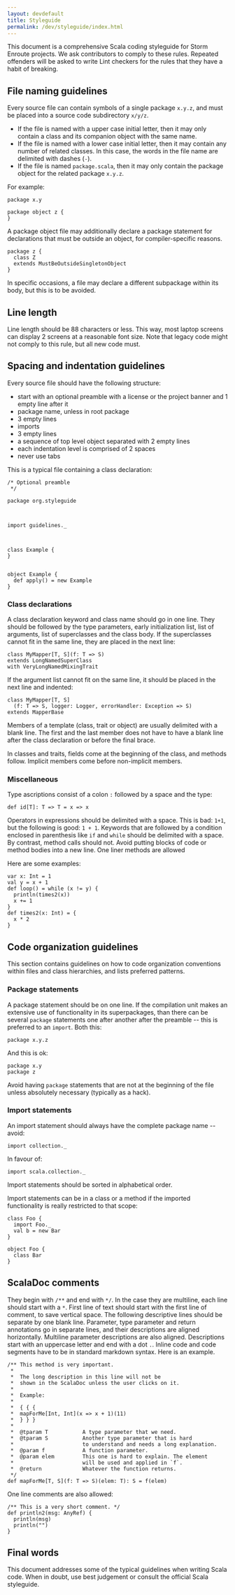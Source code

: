 ```yaml
---
layout: devdefault
title: Styleguide
permalink: /dev/styleguide/index.html
---
```


This document is a comprehensive Scala coding styleguide for Storm Enroute
projects.
We ask contributors to comply to these rules.
Repeated offenders will be asked to write Lint checkers for the rules that they
have a habit of breaking.


## File naming guidelines

Every source file can contain symbols of a single package `x.y.z`,
and must be placed into a source code subdirectory `x/y/z`.

- If the file is named with a upper case initial letter,
  then it may only contain a class and its companion object with the same name.
- If the file is named with a lower case initial letter,
  then it may contain any number of related classes.
  In this case, the words in the file name are delimited with dashes (`-`).
- If the file is named `package.scala`,
  then it may only contain the package object for the related package `x.y.z`.

For example:

    package x.y
    
    package object z {
    }

A package object file may additionally declare a package statement for
declarations that must be outside an object, for compiler-specific reasons.

    package z {
      class Z
      extends MustBeOutsideSingletonObject
    }

In specific occasions, a file may declare a different subpackage within its
body, but this is to be avoided.


## Line length

Line length should be 88 characters or less.
This way, most laptop screens can display 2 screens at a reasonable font size.
Note that legacy code might not comply to this rule, but all new code must.


## Spacing and indentation guidelines

Every source file should have the following structure:

- start with an optional preamble with a license or the project banner
  and 1 empty line after it
- package name, unless in root package
- 3 empty lines
- imports
- 3 empty lines
- a sequence of top level object separated with 2 empty lines
- each indentation level is comprised of 2 spaces
- never use tabs

This is a typical file containing a class declaration:

    /* Optional preamble
     */
    
    package org.styleguide
    
    
    
    import guidelines._
    
    
    
    class Example {
    }
    
    
    object Example {
      def apply() = new Example
    }


### Class declarations

A class declaration keyword and class name should go in one line.
They should be followed by the type parameters, early initialization list,
list of arguments, list of superclasses and the class body.
If the superclasses cannot fit in the same line, they are placed in the next
line:

    class MyMapper[T, S](f: T => S)
    extends LongNamedSuperClass
    with VeryLongNamedMixingTrait

If the argument list cannot fit on the same line,
it should be placed in the next line and indented:

    class MyMapper[T, S]
      (f: T => S, logger: Logger, errorHandler: Exception => S)
    extends MapperBase

Members of a template (class, trait or object) are usually delimited with a
blank line.
The first and the last member does not have to have a blank line after the class
declaration or before the final brace.

In classes and traits, fields come at the beginning of the class,
and methods follow.
Implicit members come before non-implicit members.


### Miscellaneous

Type ascriptions consist of a colon `:` followed by a space and the type:

    def id[T]: T => T = x => x

Operators in expressions should be delimited with a space.
This is bad: `1+1`,
but the following is good: `1 + 1`.
Keywords that are followed by a condition enclosed in parenthesis like `if` and
`while` should be delimited with a space.
By contrast, method calls should not.
Avoid putting blocks of code or method bodies into a new line.
One liner methods are allowed

Here are some examples:

    var x: Int = 1
    val y = x + 1
    def loop() = while (x != y) {
      println(times2(x))
      x += 1
    }
    def times2(x: Int) = {
      x * 2
    }


## Code organization guidelines

This section contains guidelines on how to code organization conventions within
files and class hierarchies, and lists preferred patterns.


### Package statements

A package statement should be on one line.
If the compilation unit makes an extensive use of functionality in its
superpackages, than there can be several `package` statements one after another
after the preamble -- this is preferred to an `import`.
Both this:

    package x.y.z

And this is ok:

    package x.y
    package z

Avoid having `package` statements that are not at the beginning of the file
unless absolutely necessary (typically as a hack).


### Import statements

An import statement should always have the complete package name -- avoid:

    import collection._
    
In favour of:

    import scala.collection._
    
Import statements should be sorted in alphabetical order.

Import statements can be in a class or a method if the imported functionality is
really restricted to that scope:

    class Foo {
      import Foo._
      val b = new Bar
    }
    
    object Foo {
      class Bar
    }


## ScalaDoc comments

They begin with `/**` and end with `*/`.
In the case they are multiline, each line should start with a `*`.
First line of text should start with the first line of comment, to save vertical
space.
The following descriptive lines should be separate by one blank line.
Parameter, type parameter and return annotations go in separate lines,
and their descriptions are aligned horizontally.
Multiline parameter descriptions are also aligned.
Descriptions start with an uppercase letter and end with a dot `.`.
Inline code and code segments have to be in standard markdown syntax.
Here is an example.

    /** This method is very important.
     *
     *  The long description in this line will not be
     *  shown in the ScalaDoc unless the user clicks on it.
     *
     *  Example:
     *
     *  { { {
     *  mapForMe[Int, Int](x => x + 1)(11)
     *  } } }
     *
     *  @tparam T           A type parameter that we need.
     *  @tparam S           Another type parameter that is hard
     *                      to understand and needs a long explanation.
     *  @param f            A function parameter.
     *  @param elem         This one is hard to explain. The element
     *                      will be used and applied in `f`.
     *  @return             Whatever the function returns.
     */
    def mapForMe[T, S](f: T => S)(elem: T): S = f(elem)

One line comments are also allowed:

    /** This is a very short comment. */
    def println2(msg: AnyRef) {
      println(msg)
      println("")
    }


## Final words

This document addresses some of the typical guidelines when writing Scala code.
When in doubt, use best judgement or consult the official Scala styleguide.

